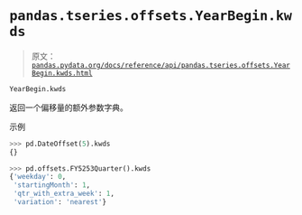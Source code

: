 # `pandas.tseries.offsets.YearBegin.kwds`

> 原文：[`pandas.pydata.org/docs/reference/api/pandas.tseries.offsets.YearBegin.kwds.html`](https://pandas.pydata.org/docs/reference/api/pandas.tseries.offsets.YearBegin.kwds.html)

```py
YearBegin.kwds
```

返回一个偏移量的额外参数字典。

示例

```py
>>> pd.DateOffset(5).kwds
{} 
```

```py
>>> pd.offsets.FY5253Quarter().kwds
{'weekday': 0,
 'startingMonth': 1,
 'qtr_with_extra_week': 1,
 'variation': 'nearest'} 
```
